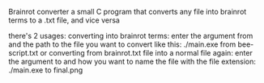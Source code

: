 Brainrot converter
a small C program that converts any file into brainrot terms to a .txt file, and vice versa

there's 2 usages:
  converting into brainrot terms:
    enter the argument from and the path to the file you want to convert like this: ./main.exe from bee-script.txt
  or converting from brainrot.txt file into a normal file again:
    enter the argument to and how you want to name the file with the file extension: ./main.exe to final.png
